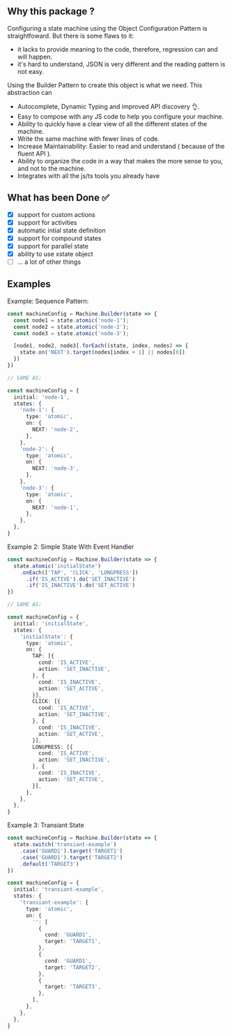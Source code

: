 ## Why this package ?
Configuring a state machine using the Object Configuration Pattern is straightfoward.
But there is some flaws to it:
- it lacks to provide meaning to the code, therefore, regression can and will happen.
- it's hard to understand, JSON is very different and the reading pattern is not easy.

Using the Builder Pattern to create this object is what we need.
This abstraction can
- Autocomplete, Dynamic Typing and improved API discovery 👌.
- Easy to compose with any JS code to help you configure your machine.
- Ability to quickly have a clear view of all the different states of the machine.
- Write the same machine with fewer lines of code.
- Increase Maintainability: Easier to read and understand ( because of the fluent API ).
- Ability to organize the code in a way that makes the more sense to you, and not to the machine.
- Integrates with all the js/ts tools you already have
 
## What has been Done ✅

- [x] support for custom actions
- [x] support for activities
- [x] automatic intial state definition
- [x] support for compound states
- [x] support for parallel state
- [x] ability to use xstate object
- [ ] ... a lot of other things

## Examples

Example: Sequence Pattern:

```ts
const machineConfig = Machine.Builder(state => {
  const node1 = state.atomic('node-1');
  const node2 = state.atomic('node-2');
  const node3 = state.atomic('node-3');

  [node1, node2, node3].forEach((state, index, nodes) => {
    state.on('NEXT').target(nodes[index + 1] || nodes[0])
  })
})

// SAME AS:

const machineConfig = {
  initial: 'node-1',
  states: {
    'node-1': {
      type: 'atomic',
      on: {
        NEXT: 'node-2',
      },
    },
    'node-2': {
      type: 'atomic',
      on: {
        NEXT: 'node-3',
      },
    },
    'node-3': {
      type: 'atomic',
      on: {
        NEXT: 'node-1',
      },
    },
  },
}
```

Example 2: Simple State With Event Handler

```ts
const machineConfig = Machine.Builder(state => {
  state.atomic('initialState')
    .onEach(['TAP', 'CLICK', 'LONGPRESS'])
      .if('IS_ACTIVE').do('SET_INACTIVE')
      .if('IS_INACTIVE').do('SET_ACTIVE')
})

// SAME AS:

const machineConfig = {
  initial: 'initialState',
  states: {
    'initialState': {
      type: 'atomic',
      on: {
        TAP: [{
          cond: 'IS_ACTIVE',
          action: 'SET_INACTIVE',
        }, {
          cond: 'IS_INACTIVE',
          action: 'SET_ACTIVE',
        }],
        CLICK: [{
          cond: 'IS_ACTIVE',
          action: 'SET_INACTIVE',
        }, {
          cond: 'IS_INACTIVE',
          action: 'SET_ACTIVE',
        }],
        LONGPRESS: [{
          cond: 'IS_ACTIVE',
          action: 'SET_INACTIVE',
        }, {
          cond: 'IS_INACTIVE',
          action: 'SET_ACTIVE',
        }],
      },
    },
  },
}
```

Example 3: Transiant State

```ts
const machineConfig = Machine.Builder(state => {
  state.switch('transiant-example')
    .case('GUARD1').target('TARGET1')
    .case('GUARD1').target('TARGET2')
    .default('TARGET3')
})

const machineConfig = {
  initial: 'transiant-example',
  states: {
    'transiant-example': {
      type: 'atomic',
      on: {
        '': [
          {
            cond: 'GUARD1',
            target: 'TARGET1',
          },
          {
            cond: 'GUARD1',
            target: 'TARGET2',
          },
          {
            target: 'TARGET3',
          },
        ],
      },
    },
  },
}
```
